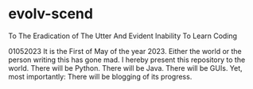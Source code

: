 # evolv-scend
To The Eradication of The Utter And Evident Inability To Learn Coding

01052023
It is the First of May of the year 2023. Either the world or the person writing this has gone mad.
I hereby present this repository to the world. There will be Python. There will be Java. There will be GUIs.
Yet, most importantly: There will be blogging of its progress.


